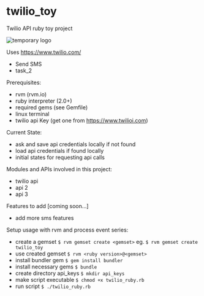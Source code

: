 # twilio_toy
Twilio API ruby toy project 

![temporary logo](https://s2.gifyu.com/images/Peek-2018-10-29-00-13.gif "twilio_toy temporary logo")

Uses https://www.twilio.com/
* Send SMS
* task_2

<!---
##![screen capture get_my_news](https://s2.gifyu.com/images/Peek-2018-10-28-18-13.gif "Screen Sample runing the script")
--->
Prerequisites:
* rvm (rvm.io)
* ruby interpreter (2.0+)
* required gems (see Gemfile)
* linux terminal
* twilio api Key (get one from https://www.twilioi.com)

Current State:
* ask and save api credentials locally if not found
* load api credentials if found locally
* initial states for requesting api calls

Modules and APIs involved in this project:
* twilio api
* api 2
* api 3

Features to add [coming soon...]
* add more sms features

Setup usage with rvm and process event series:
* create a gemset
`$ rvm gemset create <gemset>`
eg. `$ rvm gemset create twilio_toy`
* use created gemset
`$ rvm <ruby version>@<gemset>`
* install bundler gem
`$ gem install bundler`
* install necessary gems
`$ bundle`
* create directory api_keys
`$ mkdir api_keys`
* make script executable
`$ chmod +x twilio_ruby.rb`
* run script 
`$ ./twilio_ruby.rb`

